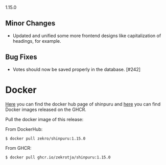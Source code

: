 1.15.0

## Minor Changes

- Updated and unified some more frontend designs like capitalization of headings, for example.

## Bug Fixes

- Votes should now be saved properly in the database. [#242]

# Docker

[Here](https://hub.docker.com/r/zekro/shinpuru) you can find the docker hub page of shinpuru and [here](https://github.com/zekroTJA?tab=packages&repo_name=shinpuru) you can find Docker images released on the GHCR.

Pull the docker image of this release:

From DockerHub:

```
$ docker pull zekro/shinpuru:1.15.0
```

From GHCR:

```
$ docker pull ghcr.io/zekrotja/shinpuru:1.15.0
```
